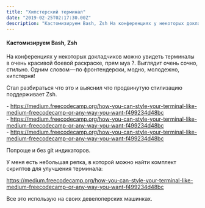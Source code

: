 ```yaml
---
title: "Хипстерский терминал"
date: "2019-02-25T02:17:30.00Z"
description: "Кастомизируем Bash, Zsh На конференциях у некоторых докладчиков можно увидеть терминалы в очень красивой боевой раскраске, прям "
---
```


<h4>Кастомизируем Bash, Zsh</h4>
<p>На конференциях у некоторых докладчиков можно увидеть терминалы в очень красивой боевой раскраске, прям муа ?. Выглядит очень сочно, стильно. Одним словом — по фронтендерски, модно, молодежно, хипстерня!</p>
<p>Стал разбираться что это и выяснил что продвинутую стилизацию поддерживает Zsh.</p>
- <a href="https://medium.freecodecamp.org/how-you-can-style-your-terminal-like-medium-freecodecamp-or-any-way-you-want-f499234d48bc">https://medium.freecodecamp.org/how-you-can-style-your-terminal-like-medium-freecodecamp-or-any-way-you-want-f499234d48bc</a> <br/>
- <a href="https://medium.freecodecamp.org/how-you-can-style-your-terminal-like-medium-freecodecamp-or-any-way-you-want-f499234d48bc">https://medium.freecodecamp.org/how-you-can-style-your-terminal-like-medium-freecodecamp-or-any-way-you-want-f499234d48bc</a> <br/>
- <a href="https://medium.freecodecamp.org/how-you-can-style-your-terminal-like-medium-freecodecamp-or-any-way-you-want-f499234d48bc">https://medium.freecodecamp.org/how-you-can-style-your-terminal-like-medium-freecodecamp-or-any-way-you-want-f499234d48bc</a> <br/>

<p>Попроще и без git индикаторов.</p>
<p>У меня есть небольшая репка, в которой можно найти комплект скриптов для улучшения терминала:</p>
<p><a href="https://medium.freecodecamp.org/how-you-can-style-your-terminal-like-medium-freecodecamp-or-any-way-you-want-f499234d48bc">https://medium.freecodecamp.org/how-you-can-style-your-terminal-like-medium-freecodecamp-or-any-way-you-want-f499234d48bc</a></p>
<p>Все это использую на своих девелоперских машинках.</p>


